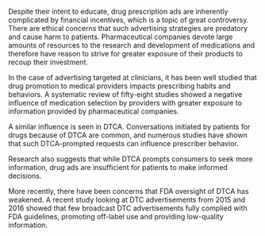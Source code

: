 Despite their intent to educate, drug prescription ads are inherently complicated by financial incentives, which is a topic of great controversy. There are ethical concerns that such advertising strategies are predatory and cause harm to patients. Pharmaceutical companies devote large amounts of resources to the research and development of medications and therefore have reason to strive for greater exposure of their products to recoup their investment.

In the case of advertising targeted at clinicians, it has been well studied that drug promotion to medical providers impacts prescribing habits and behaviors. A systematic review of fifty-eight studies showed a negative influence of medication selection by providers with greater exposure to information provided by pharmaceutical companies.

A similar influence is seen in DTCA. Conversations initiated by patients for drugs because of DTCA are common, and numerous studies have shown that such DTCA-prompted requests can influence prescriber behavior.

Research also suggests that while DTCA prompts consumers to seek more information, drug ads are insufficient for patients to make informed decisions.

More recently, there have been concerns that FDA oversight of DTCA has weakened. A recent study looking at DTC advertisements from 2015 and 2016 showed that few broadcast DTC advertisements fully complied with FDA guidelines, promoting off-label use and providing low-quality information.